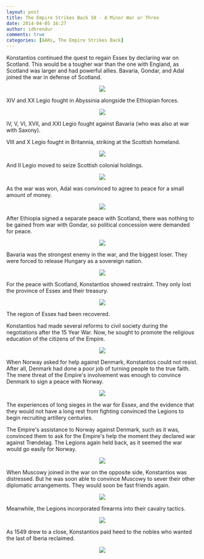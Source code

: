 ```yaml
---
layout: post
title: The Empire Strikes Back 58 - A Minor War or Three
date: 2014-04-05 16:27
author: idhrendur
comments: true
categories: [AARs, The Empire Strikes Back]
---
```

Konstantios continued the quest to regain Essex by declaring war on Scotland. This would be a tougher war than the one with England, as Scotland was larger and had powerful allies. Bavaria, Gondar, and Adal joined the war in defense of Scotland.  
<p align="center"><img src="/assets/tesb_images/58-1.png"></p>

XIV and XX Legio fought in Abyssinia alongside the Ethiopian forces.  
<p align="center"><img src="/assets/tesb_images/58-2.png"></p>

IV, V, VI, XVII, and XXI Legio fought against Bavaria (who was also at war with Saxony).  

VIII and X Legio fought in Britannia, striking at the Scottish homeland.  
<p align="center"><img src="/assets/tesb_images/58-3.png"></p>

And II Legio moved to seize Scottish colonial holdings.  
<p align="center"><img src="/assets/tesb_images/58-4.png"></p>

As the war was won, Adal was convinced to agree to peace for a small amount of money.  
<p align="center"><img src="/assets/tesb_images/58-5.png"></p>

After Ethiopia signed a separate peace with Scotland, there was nothing to be gained from war with Gondar, so political concession were demanded for peace.  
<p align="center"><img src="/assets/tesb_images/58-6.png"></p>

Bavaria was the strongest enemy in the war, and the biggest loser. They were forced to release Hungary as a sovereign nation.  
<p align="center"><img src="/assets/tesb_images/58-7.png"></p>

For the peace with Scotland, Konstantios showed restraint. They only lost the province of Essex and their treasury.  
<p align="center"><img src="/assets/tesb_images/58-8.png"></p>

The region of Essex had been recovered.  

Konstantios had made several reforms to civil society during the negotiations after the 15 Year War. Now, he sought to promote the religious education of the citizens of the Empire.  
<p align="center"><img src="/assets/tesb_images/58-9.png"></p>

When Norway asked for help against Denmark, Konstantios could not resist. After all, Denmark had done a poor job of turning people to the true faith. The mere threat of the Empire's involvement was enough to convince Denmark to sign a peace with Norway.  
<p align="center"><img src="/assets/tesb_images/58-10.png"></p>

The experiences of long sieges in the war for Essex, and the evidence that they would not have a long rest from fighting convinced the Legions to begin recruiting artillery centuries.  

The Empire's assistance to Norway against Denmark, such as it was, convinced them to ask for the Empire's help the moment they declared war against Trøndelag. The Legions again held back, as it seemed the war would go easily for Norway.  
<p align="center"><img src="/assets/tesb_images/58-11.png"></p>

When Muscowy joined in the war on the opposite side, Konstantios was distressed. But he was soon able to convince Muscowy to sever their other diplomatic arrangements. They would soon be fast friends again.  
<p align="center"><img src="/assets/tesb_images/58-12.png"></p>

Meanwhile, the Legions incorporated firearms into their cavalry tactics.  
<p align="center"><img src="/assets/tesb_images/58-13.png"></p>

As 1549 drew to a close, Konstantios paid heed to the nobles who wanted the last of Iberia reclaimed.  
<p align="center"><img src="/assets/tesb_images/58-14.png"></p>
